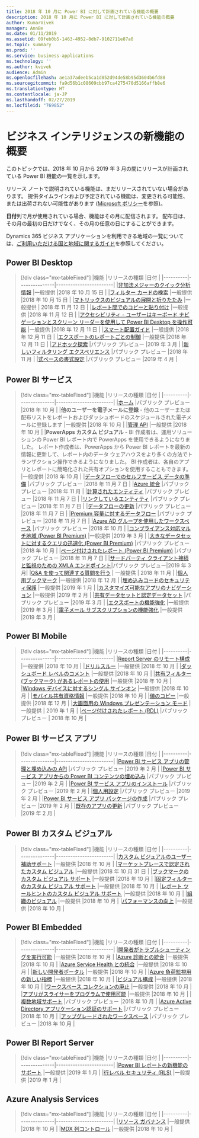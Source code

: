 ```yaml
---
title: 2018 年 10 月に Power BI に対して計画されている機能の概要
description: 2018 年 10 月に Power BI に対して計画されている機能の概要
author: KumarVivek
manager: AnnBe
ms.date: 01/11/2019
ms.assetid: 09feb0b5-1463-4952-8db7-9102711e87a0
ms.topic: summary
ms.prod: ''
ms.service: business-applications
ms.technology: ''
ms.author: kvivek
audience: Admin
ms.openlocfilehash: ae1a37adeeb5ca1d852d94de58b95d3604b6fd88
ms.sourcegitcommit: fa9d56b1c08609cbb97ca4275470d5166affb8e6
ms.translationtype: HT
ms.contentlocale: ja-JP
ms.lasthandoff: 02/27/2019
ms.locfileid: "769852"
---
```

# <a name="summary-of-whats-new-in-business-intelligence"></a>ビジネス インテリジェンスの新機能の概要

このトピックでは、2018 年 10 月から 2019 年 3 月の間にリリースが計画されている Power BI 機能の一覧を示します。 

リリース ノートで説明されている機能は、まだリリースされていない場合があります。 提供タイムラインおよび予定されている機能は、変更される可能性、または出荷されない可能性があります ([Microsoft ポリシー](https://go.microsoft.com/fwlink/p/?linkid=2007332)を参照)。

**日付**列で月が使用されている場合、機能はその月に配信されます。 配布日は、その月の最初の日だけでなく、その月の任意の日にすることができます。
    
Dynamics 365 ビジネス アプリケーションを利用できる地域の一覧については、[ご利用いただける国と地域に関するガイド](https://aka.ms/dynamics_365_international_availability_deck)を参照してください。

## <a name="power-bi-desktop"></a>Power BI Desktop
> [!div class="mx-tableFixed"]
> |機能   |リリースの種類   |日付    |
> |----------|---------------|------------------------|
> |[非加法メジャーのクイック分析情報](power-bi-desktop/non-additive-measure-insights.md)   |一般提供   |2018 年 10 月 15 日    |
> |[フィルター カードの検索](power-bi-desktop/search-in-filter-cards.md)   |一般提供   |2018 年 10 月 15 日    |
> |[マトリックスのビジュアルの展開と折りたたみ](power-bi-desktop/expand-collapse-matrix.md)   |一般提供   | 2018 年 11 月 12 日    |
> |[レポート間でのコピーと貼り付け](power-bi-desktop/copy-paste-across-reports.md)   |一般提供   |2018 年 11 月 12 日    |
> |[アクセシビリティ - ユーザーはキーボード ナビゲーションとスクリーン リーダーを使用して Power BI Desktop を操作可能](power-bi-desktop/desktop-accessibility.md)   |一般提供   |2018 年 12 月 11 日    |
> |[スマート配置ガイド](power-bi-desktop/smart-alignment-guides.md)   |一般提供   |2018 年 12 月 11 日    |
> |[エクスポートのレポートごとの制御](power-bi-desktop/per-report-control-data-export.md)   |一般提供   |2018 年 12 月 11 日    |
> |[アドホック探索](power-bi-desktop/adhoc-exploration.md)   |パブリック プレビュー   |2019 年 3 月    |
> |[新しいフィルタリング エクスペリエンス](power-bi-desktop/new-filtering-experience.md)   |パブリック プレビュー   |2018 年 11 月    |
> |[式ベースの書式設定](power-bi-desktop/expression-based-formatting.md)   |パブリック プレビュー   |2019 年 4 月    |


## <a name="power-bi-service"></a>Power BI サービス
> [!div class="mx-tableFixed"]
> |機能   |リリースの種類   |日付    |
> |----------|---------------|------------------------|
> |[ホーム](power-bi-service/power-bi-home.md)   |パブリック プレビュー  |2018 年 10 月    |
> |**他のユーザーを電子メールに登録** - 他のユーザーまたは配布リストをレポートおよびダッシュボードのスケジュールされた電子メールに登録します   |一般提供   |2018 年 10 月    |
> |[管理 API](power-bi-service/admin-apis.md)   |一般提供   |2018 年 10 月    |
> |**PowerApps カスタム ビジュアル** - BI 作成者は、運用ソリューションの Power BI レポート内で PowerApps を使用できるようになりました。 レポート作成者は、PowerApps から Power BI レポートを最新の情報に更新して、レポート内のデータ ウェアハウスをより多くの方法でトランザクション操作できるようになりました。 BI 作成者は、各自のアプリとレポートに簡略化された共有オプションを使用することもできます。   |一般提供   |2018 年 10 月    |
> |[データフローでのセルフサービス データの準備](power-bi-service/self-service-data-prep-with-dataflows.md)   |パブリック プレビュー   |2018 年 11 月 7 日 |
> |[Azure 統合](power-bi-service/azure-integration.md)   |パブリック プレビュー   |2018 年 11 月    |
> |[計算されたエンティティ](power-bi-service/computed-entities.md)   |パブリック プレビュー   |2018 年 11 月 7 日    |
> |[リンクしているエンティティ](power-bi-service/linked-entities.md)   |パブリック プレビュー   |2018 年 11 月 7 日    |
> |[データフローの更新](power-bi-service/dataflow-refresh.md)   |パブリック プレビュー   |2018 年 11 月 7 日    |
> |[Premium 容量に対するデータフロー](power-bi-service/dataflows-on-premium-capacity.md)   |パブリック プレビュー   |2018 年 11 月 7 日    |
> |[Azure AD グループを使用したワークスペース](power-bi-service/workspaces-azure-ad-groups.md)   |パブリック プレビュー   |2018 年 10 月    |
> |[コンプライアンス対応マルチ地域 (Power BI Premium)](power-bi-service/premium-multi-geo-for-compliance.md)   |一般提供   |2019 年 3 月    |
> |[大きなデータセットに対するクエリの迅速化 (Power BI Premium)](power-bi-service/query-acceleration-large-datasets.md)   |パブリック プレビュー   |2018 年 10 月    |
> |[ページ付けされたレポート (Power BI Premium)](power-bi-service/rdl-reports.md)   |パブリック プレビュー   |2018 年 11 月 7 日    |
> |[サードパーティ クライアント接続と監視のための XMLA エンドポイント](power-bi-service/xmla-endpoint.md)|パブリック プレビュー|2019 年 3 月|
> |[Q&A を使って関連する質問を行う](power-bi-service/qna-follow-up.md)  | 一般提供 | 2018 年 11 月        |
> |[個人用ブックマーク](power-bi-service/personal-bookmarks.md)   |一般提供   |2018 年 12 月    |
> |[埋め込みコードのセキュリティ保護](power-bi-service/secure-embed.md)   |一般提供   |2019 年 1 月    |
> |[カスタマイズ可能なアプリのナビゲーション](power-bi-service/app-navigation.md)   |一般提供   |2019 年 2 月    |
> |[共有データセットと認定データセット](power-bi-service/shared-certified-datasets.md)   |パブリック プレビュー   |2019 年 3 月    |
> |[エクスポートの機能強化](power-bi-service/export-enhancements.md)   |一般提供   |2019 年 3 月   |
> |[電子メール サブスクリプションの機能強化](power-bi-service/subscription-enhancements.md)   |一般提供   |2019 年 3 月    |

## <a name="power-bi-mobile"></a>Power BI Mobile
> [!div class="mx-tableFixed"]
> |機能   |リリースの種類   |日付    |
> |----------|---------------|------------------------|
> |[Report Server のリモート構成](power-bi-mobile/sql-server-reporting-services-remote-configuration.md)   |一般提供   |2018 年 10 月    |
> |[ドリルスルー](power-bi-mobile/drill-through.md)   |一般提供   |2018 年 10 月    |
> |[ダッシュボード レベルのコメント](power-bi-mobile/dashboard-commenting.md)   |一般提供   |2018 年 10 月    |
> |[共有フィルター (ブックマーク) があるレポートの使用](power-bi-mobile/sharing-consuming-report-bookmarks.md)   |一般提供   |2018 年 10 月    |
> |[Windows デバイスに対するシングル サインオン](power-bi-mobile/single-sign-windows-apps.md)   |一般提供   |2018 年 10 月    |
> |[モバイル共有資格情報](power-bi-mobile/shared-credentials.md)   |一般提供   |2018 年 10 月    |
> |[値のコピー](power-bi-mobile/copy-values.md)    |一般提供   |2018 年 12 月    |
> |[大画面用の Windows プレゼンテーション モード](power-bi-mobile/optimizing-windows-large-screen-devices.md)    | 一般提供   | 2019 年 1 月    |
> |[ページ付けされたレポート (RDL)](power-bi-mobile/power-bi-paginated-reports.md)    |パブリック プレビュー   | 2018 年 10 月    |

## <a name="power-bi-service-apps"></a>Power BI サービス アプリ
> [!div class="mx-tableFixed"]
> |機能   |リリースの種類   |日付    |
> |----------|---------------|------------------------|
> |[Power BI サービス アプリの管理と埋め込みの API](power-bi-apps/apis-manage-embed-power-bi-apps.md)   |パブリック プレビュー   |2019 年 2 月    |
> |[Power BI サービス アプリからの Power BI コンテンツの埋め込み](power-bi-apps/embedding-power-bi-content-power-bi-apps.md)   |パブリック プレビュー   |2019 年 2 月    |
> |[Power BI サービス アプリのインストール](power-bi-apps/installing-power-bi-apps.md)   |パブリック プレビュー   |2019 年 2 月    |
> |[個人用設定](power-bi-apps/personalization.md)   |パブリック プレビュー   |2019 年 2 月    |
> |[Power BI サービス アプリ パッケージの作成](power-bi-apps/create-app-package.md)   |パブリック プレビュー   |2019 年 2 月    |
> |[既存のアプリの更新](power-bi-apps/update-existing-app.md)   |パブリック プレビュー   |2019 年 2 月    |


## <a name="power-bi-custom-visuals"></a>Power BI カスタム ビジュアル
> [!div class="mx-tableFixed"]
> |機能   |リリースの種類   |日付    |
> |----------|---------------|------------------------|
> |[カスタム ビジュアルのユーザー補助サポート](power-bi-custom-visuals/accessibility-support-custom-visuals.md)   |一般提供   |2018 年 10 月    |
> |[マーケットプレースで認定されたカスタム ビジュアル](power-bi-custom-visuals/certified-custom-visuals-marketplace.md)   |一般提供   |2018 年 10 月 31 日    |
> |[ブックマークのカスタム ビジュアル サポート](power-bi-custom-visuals/custom-visual-support-bookmarks.md)   |一般提供   |2018 年 10 月    |
> |[固定フィルターのカスタム ビジュアル サポート](power-bi-custom-visuals/custom-visual-support-persistent-filters.md)   |一般提供   |2018 年 10 月    |
> |[レポート ツールヒントのカスタム ビジュアル サポート](power-bi-custom-visuals/custom-visual-support-report-tooltips.md)   |一般提供   |2018 年 10 月    |
> |[組織のビジュアル](power-bi-custom-visuals/organization-visuals.md)   |一般提供   |2018 年 10 月    |
> |[パフォーマンスの向上](power-bi-custom-visuals/performance-improvements.md)   |一般提供   |2018 年 10 月    |


## <a name="power-bi-embedded"></a>Power BI Embedded
> [!div class="mx-tableFixed"]
> |機能   |リリースの種類   |日付    |
> |----------|---------------|------------------------|
> |[開発者がトラブルシューティングを実行可能](power-bi-embedded/enable-developers-troubleshoot.md)   |一般提供   |2018 年 10 月    |
> |[Azure 診断との統合](power-bi-embedded/integration-azure-diagnostics.md)   |一般提供   |2018 年 10 月    |
> |[Azure Service Health との統合](power-bi-embedded/integration-azure-service-health.md)   |一般提供   |2018 年 10 月    |
> |[新しい開発者ポータル](power-bi-embedded/new-developer-portal.md)   |一般提供   |2018 年 10 月    |
> |[Azure 負荷監視用の新しい指標](power-bi-embedded/new-metrics-azure-load-monitoring.md)   |一般提供   |2018 年 10 月    |
> |[ビジュアル構成](power-bi-embedded/visual-configuration.md)   |一般提供   |2018 年 10 月    |
> |[ワークスペース コレクションの廃止](power-bi-embedded/workspace-collection-deprecation.md)   |一般提供   |2018 年 10 月    |
> |[アプリがスライサーをプログラムで使用可能](power-bi-embedded/enable-application-programmatically-use-slicers.md)   |一般提供   |2018 年 10 月    |
> |[複数地域サポート](power-bi-embedded/multi-region-support.md)   |パブリック プレビュー   |2018 年 10 月    |
> |[Azure Active Directory アプリケーション認証のサポート](power-bi-embedded/supporting-azure-active-directory-application-authentication.md)   |パブリック プレビュー   |2018 年 10 月    |
> |[アップグレードされたワークスペース](power-bi-embedded/workspace-v2.md)   |パブリック プレビュー   |2018 年 10 月    |


## <a name="power-bi-report-server"></a>Power BI Report Server
> [!div class="mx-tableFixed"]
> |機能   |リリースの種類   |日付    |
> |----------|---------------|------------------------|
> |[Power BI レポートの新機能のサポート](power-bi-report-server/index.md)   |一般提供        |2019 年 1 月    |
> |[行レベル セキュリティ (RLS)](power-bi-report-server/index.md)   |一般提供         |2019 年 1 月   |
>

## <a name="azure-analysis-services"></a>Azure Analysis Services
> [!div class="mx-tableFixed"]
> |機能   |リリースの種類   |日付    |
> |----------|---------------|------------------------|
> |[リソース ガバナンス](azure-analysis-services/index.md)   |一般提供   |2018 年 10 月    |
> |[MDX 列コントロール](azure-analysis-services/index.md)   |一般提供   |2018 年 10 月    |
